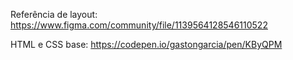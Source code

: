 ﻿Referência de layout: https://www.figma.com/community/file/1139564128546110522

HTML e CSS base: https://codepen.io/gastongarcia/pen/KByQPM

